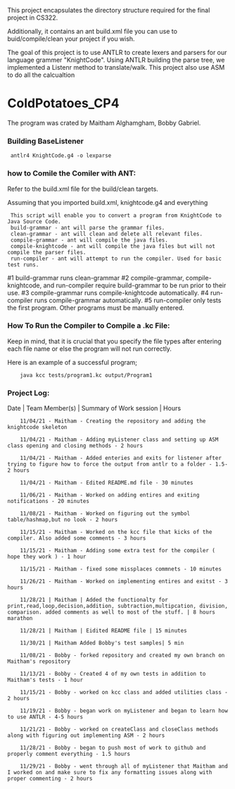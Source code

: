 
This project encapsulates the directory structure required for the final project in CS322. 

Additionally, it contains an ant build.xml file you can use to buid/compile/clean your project if you wish. 

The goal of this project is to use ANTLR to create lexers and parsers for our language grammer "KnightCode". Using ANTLR building the parse tree, we implemented a Listenr method to translate/walk. This project also use ASM to do all the calcualtion

# ColdPotatoes_CP4
The program was crated by Maitham Alghamgham, Bobby Gabriel.

### Building BaseListener 

	 antlr4 KnightCode.g4 -o lexparse

### how to Comile the Comiler with ANT:
Refer to the build.xml file for the build/clean targets.

Assuming that you imported build.xml, knightcode.g4 and everything 

	 This script will enable you to convert a program from KnightCode to Java Source Code.
     build-grammar - ant will parse the grammar files.
     clean-grammar - ant will clean and delete all relevant files.
     compile-grammar - ant will compile the java files.
     compile-knightcode - ant will compile the java files but will not compile the parser files.
     run-compiler - ant will attempt to run the compiler. Used for basic test runs.
	 
#1 build-grammar runs clean-grammar
#2 compile-grammar, compile-knightcode, and run-compiler require build-grammar to be run prior to their use.
#3 compile-grammar runs compile-knightcode automatically.
#4 run-compiler runs compile-grammar automatically.
#5 run-compiler only tests the first program. Other programs must be manually entered.

### How To Run the Compiler to Compile a .kc File:

Keep in mind, that it is crucial that you specify the file types after entering each file name or else the program will not run correctly. 

Here is an example of a successful program;

		java kcc tests/program1.kc output/Program1

### Project Log:

Date | Team Member(s) | Summary of Work session | Hours

		11/04/21 - Maitham - Creating the repository and adding the knightcode skeleton

		11/04/21 - Maitham - Adding myListener class and setting up ASM class opening and closing methods - 2 hours

		11/04/21 - Maitham - Added enteries and exits for listener after trying to figure how to force the output from antlr to a folder - 1.5-2 hours

		11/04/21 - Maitham - Edited README.md file - 30 minutes 

		11/06/21 - Maitham - Worked on adding entires and exiting notifications - 20 minutes  

		11/08/21 - Maitham - Worked on figuring out the symbol table/hashmap,but no look - 2 hours

		11/15/21 - Maitham - Worked on the kcc file that kicks of the compiler. Also added some comments - 3 hours

		11/15/21 - Maitham - Adding some extra test for the compiler ( hope they work ) - 1 hour 

		11/15/21 - Maitham - fixed some missplaces commnets - 10 minutes

		11/26/21 - Maitham - Worked on implementing entires and exitst - 3 hours  

		11/28/21 | Maitham | Added the functionalty for print,read,loop,decision,addition, subtraction,multipcation, division, comparison. added comments as well to most of the stuff. | 8 hours marathon
		
		11/28/21 | Maitham | Eidited README file | 15 minutes
		
		11/30/21 | Maitham Added Bobby's test samples| 5 min
		
		11/08/21 - Bobby - forked repository and created my own branch on Maitham's repository

		11/13/21 - Bobby - Created 4 of my own tests in addition to Maitham's tests - 1 hour

		11/15/21 - Bobby - worked on kcc class and added utilities class - 2 hours

		11/19/21 - Bobby - began work on myListener and began to learn how to use ANTLR - 4-5 hours

		11/21/21 - Bobby - worked on createClass and closeClass methods along with figuring out implementing ASM - 2 hours

		11/28/21 - Bobby - began to push most of work to github and properly comment everything - 1.5 hours

		11/29/21 - Bobby - went through all of myListener that Maitham and I worked on and make sure to fix any formatting issues along with proper commenting - 2 hours
